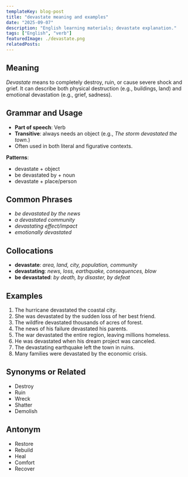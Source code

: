 ```yaml
---
templateKey: blog-post
title: "devastate meaning and examples"
date: "2025-09-07"
description: "English learning materials; devastate explanation."
tags: ["English", "verb"]
featuredImage: ./devastate.png
relatedPosts:
---
```


## Meaning

_Devastate_ means to completely destroy, ruin, or cause severe shock and grief. It can describe both physical destruction (e.g., buildings, land) and emotional devastation (e.g., grief, sadness).

## Grammar and Usage

- **Part of speech**: Verb
- **Transitive**: always needs an object (e.g., _The storm devastated the town._)
- Often used in both literal and figurative contexts.

**Patterns**:

- devastate + object
- be devastated by + noun
- devastate + place/person

## Common Phrases

- _be devastated by the news_
- _a devastated community_
- _devastating effect/impact_
- _emotionally devastated_

## Collocations

- **devastate**: _area, land, city, population, community_
- **devastating**: _news, loss, earthquake, consequences, blow_
- **be devastated**: _by death, by disaster, by defeat_

## Examples

1. The hurricane devastated the coastal city.
2. She was devastated by the sudden loss of her best friend.
3. The wildfire devastated thousands of acres of forest.
4. The news of his failure devastated his parents.
5. The war devastated the entire region, leaving millions homeless.
6. He was devastated when his dream project was canceled.
7. The devastating earthquake left the town in ruins.
8. Many families were devastated by the economic crisis.

## Synonyms or Related

- Destroy
- Ruin
- Wreck
- Shatter
- Demolish

## Antonym

- Restore
- Rebuild
- Heal
- Comfort
- Recover
